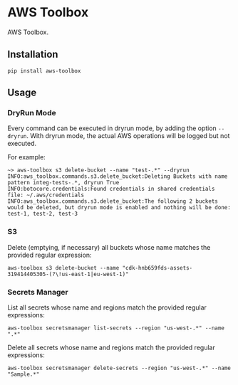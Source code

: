 # AWS Toolbox
AWS Toolbox.

## Installation
```
pip install aws-toolbox
```

## Usage

### DryRun Mode
Every command can be executed in dryrun mode, by adding the option `--dryrun`.
With dryrun mode, the actual AWS operations will be logged but not executed.

For example:
```
~> aws-toolbox s3 delete-bucket --name "test-.*" --dryrun
INFO:aws_toolbox.commands.s3.delete_bucket:Deleting Buckets with name pattern integ-tests-.*, dryrun True
INFO:botocore.credentials:Found credentials in shared credentials file: ~/.aws/credentials
INFO:aws_toolbox.commands.s3.delete_bucket:The following 2 buckets would be deleted, but dryrun mode is enabled and nothing will be done: test-1, test-2, test-3
```

### S3
Delete (emptying, if necessary) all buckets whose name matches the provided regular expression:
```
aws-toolbox s3 delete-bucket --name "cdk-hnb659fds-assets-319414405305-(?\!us-east-1|eu-west-1)"
```

### Secrets Manager
List all secrets whose name and regions match the provided regular expressions:
````
aws-toolbox secretsmanager list-secrets --region "us-west-.*" --name ".*"
````

Delete all secrets whose name and regions match the provided regular expressions:
````
aws-toolbox secretsmanager delete-secrets --region "us-west-.*" --name "Sample.*"
````

